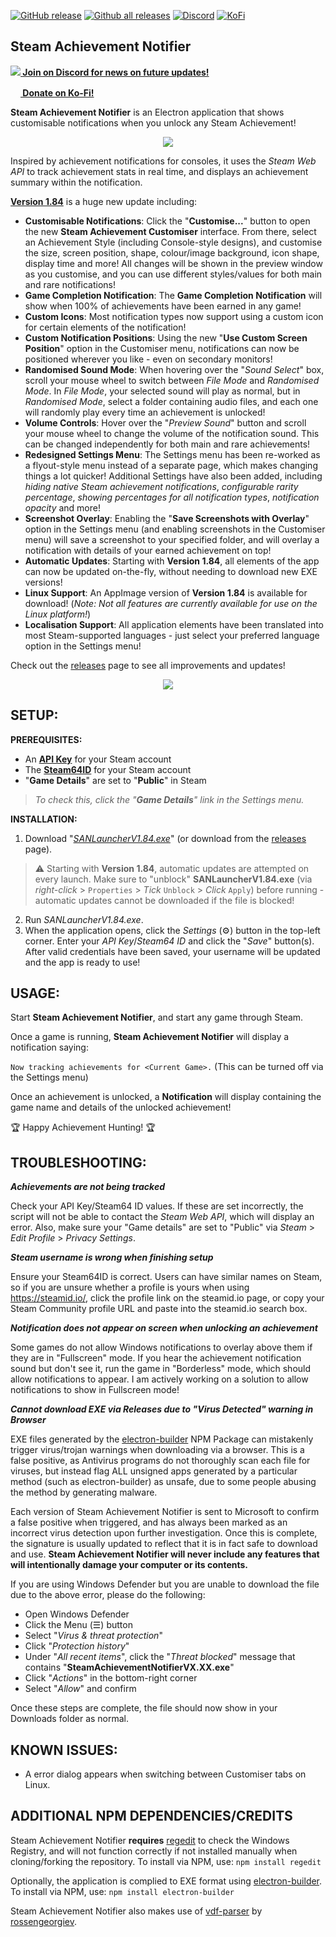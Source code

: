 [![GitHub release](https://img.shields.io/github/release/SteamAchievementNotifier/SteamAchievementNotifier.svg?label=Release&logo=)](https://GitHub.com/SteamAchievementNotifier/SteamAchievementNotifier/releases/tag/1.84)
[![Github all releases](https://img.shields.io/github/downloads/SteamAchievementNotifier/SteamAchievementNotifier/total.svg?&label=Downloads&color=46C018)](https://GitHub.com/SteamAchievementNotifier/SteamAchievementNotifier/releases/)
[![Discord](https://img.shields.io/discord/903745038826229762?label=Discord&logo=discord&logoColor=ffffff&color=768bd3)](https://discord.gg/FxCFtpd3eu)
[![KoFi](https://img.shields.io/static/v1?message=Donate&logo=kofi&labelColor=5c5c5c&color=yellow&logoColor=white&label=Ko-Fi)](https://ko-fi.com/steamachievementnotifier)

Steam Achievement Notifier
-
**[<img src="https://api.iconify.design/akar-icons/discord-fill.svg?color=white"> Join on Discord for news on future updates!](https://discord.gg/FxCFtpd3eu)**

**[<img src="https://uploads-ssl.webflow.com/5c14e387dab576fe667689cf/61e1116779fc0a9bd5bdbcc7_Frame%206.png" width="16px"> Donate on Ko-Fi!](https://ko-fi.com/steamachievementnotifier)**

**Steam Achievement Notifier** is an Electron application that shows customisable notifications when you unlock any Steam Achievement!

<p align="center"><img src="https://user-images.githubusercontent.com/77490730/169311283-b733f2fa-9aaa-4d67-b15f-26c0f24c4b13.gif"></p>

Inspired by achievement notifications for consoles, it uses the *Steam Web API* to track achievement stats in real time, and displays an achievement summary within the notification.

**[Version 1.84](https://github.com/SteamAchievementNotifier/SteamAchievementNotifier/releases/download/1.84/SANLauncherV1.84.exe)** is a huge new update including:

- **Customisable Notifications**: Click the "**Customise...**" button to open the new **Steam Achievement Customiser** interface. From there, select an Achievement Style (including Console-style designs), and customise the size, screen position, shape, colour/image background, icon shape, display time and more! All changes will be shown in the preview window as you customise, and you can use different styles/values for both main and rare notifications!
- **Game Completion Notification**: The **Game Completion Notification** will show when 100% of achievements have been earned in any game!
- **Custom Icons**: Most notification types now support using a custom icon for certain elements of the notification!
- **Custom Notification Positions**: Using the new "**Use Custom Screen Position**" option in the Customiser menu, notifications can now be positioned wherever you like - even on secondary monitors!
- **Randomised Sound Mode**: When hovering over the "*Sound Select*" box, scroll your mouse wheel to switch between *File Mode* and *Randomised Mode*. In *File Mode*, your selected sound will play as normal, but in *Randomised Mode*, select a folder containing audio files, and each one will randomly play every time an achievement is unlocked!
- **Volume Controls**: Hover over the "*Preview Sound*" button and scroll your mouse wheel to change the volume of the notification sound. This can be changed independently for both main and rare achievements!
- **Redesigned Settings Menu**: The Settings menu has been re-worked as a flyout-style menu instead of a separate page, which makes changing things a lot quicker! Additional Settings have also been added, including *hiding native Steam achievement notifications*, *configurable rarity percentage*, *showing percentages for all notification types*, *notification opacity* and more!
- **Screenshot Overlay**: Enabling the "**Save Screenshots with Overlay**" option in the Settings menu (and enabling screenshots in the Customiser menu) will save a screenshot to your specified folder, and will overlay a notification with details of your earned achievement on top!
- **Automatic Updates**: Starting with **Version 1.84**, all elements of the app can now be updated on-the-fly, without needing to download new EXE versions!
- **Linux Support**: An AppImage version of **Version 1.84** is available for download! (*Note: Not all features are currently available for use on the Linux platform!*)
- **Localisation Support**: All application elements have been translated into most Steam-supported languages - just select your preferred language option in the Settings menu!

Check out the [releases](https://github.com/SteamAchievementNotifier/SteamAchievementNotifier/releases) page to see all improvements and updates!

<p align="center"><img src="https://user-images.githubusercontent.com/77490730/169263877-b839022d-b444-49f4-acd6-8f4e73018157.png"></p>

**SETUP:**
-

**PREREQUISITES:**
- An **[API Key](https://steamcommunity.com/login/home/?goto=%2Fdev%2Fapikey)** for your Steam account
- The **[Steam64ID](https://steamid.io/lookup)** for your Steam account
- "**Game Details**" are set to "**Public**" in Steam
> *To check this, click the "**Game Details**" link in the Settings menu.*

**INSTALLATION:**
1. Download "*[SANLauncherV1.84.exe](https://github.com/SteamAchievementNotifier/SteamAchievementNotifier/releases/download/1.84/SanLauncherV1.84.exe)*" (or download from the [releases](https://github.com/SteamAchievementNotifier/SteamAchievementNotifier/releases) page).

> ⚠ Starting with **Version 1.84**, automatic updates are attempted on every launch. Make sure to "unblock" **SANLauncherV1.84.exe** (via *right-click* > `Properties` > *Tick* `Unblock` > *Click* `Apply`) before running - automatic updates cannot be downloaded if the file is blocked!

2. Run *SANLauncherV1.84.exe*.
3. When the application opens, click the _Settings_ (⚙) button in the top-left corner. Enter your _API Key_/_Steam64 ID_ and click the "_Save_" button(s). After valid credentials have been saved, your username will be updated and the app is ready to use!

**USAGE:**
-

Start **Steam Achievement Notifier**, and start any game through Steam.

Once a game is running, **Steam Achievement Notifier** will display a notification saying:

`Now tracking achievements for <Current Game>.` (This can be turned off via the Settings menu)

Once an achievement is unlocked, a **Notification** will display containing the game name and details of the unlocked achievement!
  
🏆 Happy Achievement Hunting! 🏆

**TROUBLESHOOTING:**
-

***Achievements are not being tracked***

Check your API Key/Steam64 ID values. If these are set incorrectly, the script will not be able to contact the *Steam Web API*, which will display an error. Also, make sure your "Game details" are set to "Public" via *Steam* > *Edit Profile* > *Privacy Settings*.

***Steam username is wrong when finishing setup***

Ensure your Steam64ID is correct. Users can have similar names on Steam, so if you are unsure whether a profile is yours when using https://steamid.io/, click the profile link on the steamid.io page, or copy your Steam Community profile URL and paste into the steamid.io search box.

***Notification does not appear on screen when unlocking an achievement***

Some games do not allow Windows notifications to overlay above them if they are in "Fullscreen" mode. If you hear the achievement notification sound but don't see it, run the game in "Borderless" mode, which should allow notifications to appear. I am actively working on a solution to allow notifications to show in Fullscreen mode!

***Cannot download EXE via Releases due to "Virus Detected" warning in Browser***

EXE files generated by the [electron-builder](https://www.electron.build/) NPM Package can mistakenly trigger virus/trojan warnings when downloading via a browser. This is a false positive, as Antivirus programs do not thoroughly scan each file for viruses, but instead flag ALL unsigned apps generated by a particular method (such as electron-builder) as unsafe, due to some people abusing the method by generating malware.

Each version of Steam Achievement Notifier is sent to Microsoft to confirm a false positive when triggered, and has always been marked as an incorrect virus detection upon further investigation. Once this is complete, the signature is usually updated to reflect that it is in fact safe to download and use. **Steam Achievement Notifier will never include any features that will intentionally damage your computer or its contents.**

If you are using Windows Defender but you are unable to download the file due to the above error, please do the following:
- Open Windows Defender
- Click the Menu (☰) button
- Select "*Virus & threat protection*"
- Click "*Protection history*"
- Under "*All recent items*", click the "*Threat blocked*" message that contains "**SteamAchievementNotifierVX.XX.exe**"
- Click "*Actions*" in the bottom-right corner
- Select "*Allow*" and confirm

Once these steps are complete, the file should now show in your Downloads folder as normal.

**KNOWN ISSUES:**
-

- A error dialog appears when switching between Customiser tabs on Linux.

**ADDITIONAL NPM DEPENDENCIES/CREDITS**
-

Steam Achievement Notifier **requires** [regedit](https://github.com/ironSource/node-regedit) to check the Windows Registry, and will not function correctly if not installed manually when cloning/forking the repository. To install via NPM, use: `npm install regedit`

Optionally, the application is complied to EXE format using [electron-builder](https://www.electron.build/). To install via NPM, use: `npm install electron-builder`

Steam Achievement Notifier also makes use of [vdf-parser](https://github.com/rossengeorgiev/vdf-parser) by [rossengeorgiev](https://github.com/rossengeorgiev).

